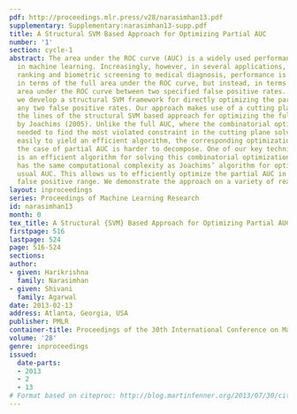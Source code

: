 ```yaml
---
pdf: http://proceedings.mlr.press/v28/narasimhan13.pdf
supplementary: Supplementary:narasimhan13-supp.pdf
title: A Structural SVM Based Approach for Optimizing Partial AUC
number: '1'
section: cycle-1
abstract: The area under the ROC curve (AUC) is a widely used performance measure
  in machine learning. Increasingly, however, in several applications, ranging from
  ranking and biometric screening to medical diagnosis, performance is measured not
  in terms of the full area under the ROC curve, but instead, in terms of the partial
  area under the ROC curve between two specified false positive rates. In this paper,
  we develop a structural SVM framework for directly optimizing the partial AUC between
  any two false positive rates. Our approach makes use of a cutting plane solver along
  the lines of the structural SVM based approach for optimizing the full AUC developed
  by Joachims (2005). Unlike the full AUC, where the combinatorial optimization problem
  needed to find the most violated constraint in the cutting plane solver can be decomposed
  easily to yield an efficient algorithm, the corresponding optimization problem in
  the case of partial AUC is harder to decompose. One of our key technical contributions
  is an efficient algorithm for solving this combinatorial optimization problem that
  has the same computational complexity as Joachims’ algorithm for optimizing the
  usual AUC. This allows us to efficiently optimize the partial AUC in any desired
  false positive range. We demonstrate the approach on a variety of real-world tasks.
layout: inproceedings
series: Proceedings of Machine Learning Research
id: narasimhan13
month: 0
tex_title: A Structural {SVM} Based Approach for Optimizing Partial AUC
firstpage: 516
lastpage: 524
page: 516-524
sections: 
author:
- given: Harikrishna
  family: Narasimhan
- given: Shivani
  family: Agarwal
date: 2013-02-13
address: Atlanta, Georgia, USA
publisher: PMLR
container-title: Proceedings of the 30th International Conference on Machine Learning
volume: '28'
genre: inproceedings
issued:
  date-parts:
  - 2013
  - 2
  - 13
# Format based on citeproc: http://blog.martinfenner.org/2013/07/30/citeproc-yaml-for-bibliographies/
---
```

